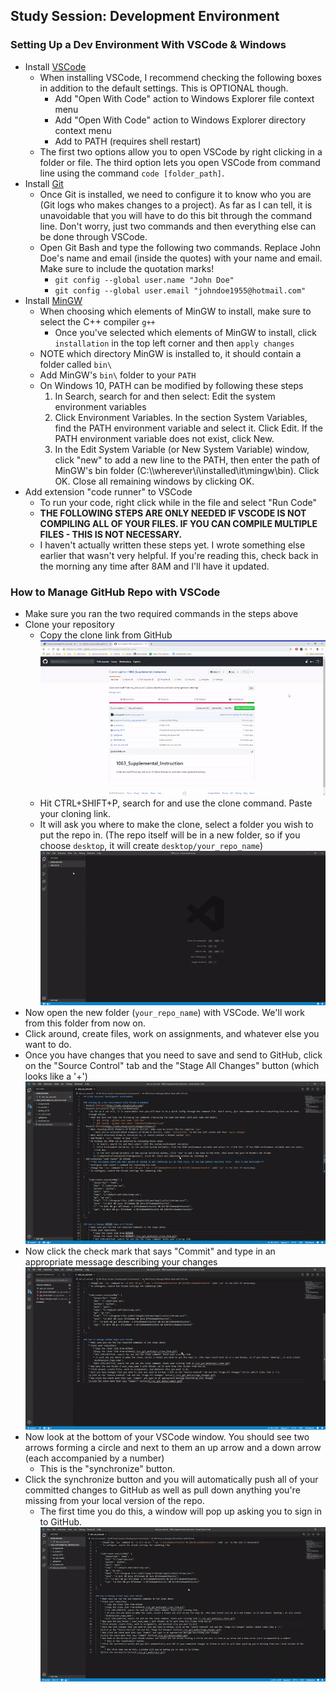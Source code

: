## Study Session: Development Environment

### Setting Up a Dev Environment With VSCode & Windows
* Install [VSCode](https://code.visualstudio.com/)
    * When installing VSCode, I recommend checking the following boxes in addition to the default settings. This is OPTIONAL though.
        * Add "Open With Code" action to Windows Explorer file context menu
        * Add "Open With Code" action to Windows Explorer directory context menu
        * Add to PATH (requires shell restart)
    * The first two options allow you to open VSCode by right clicking in a folder or file. The third option lets you open VSCode from command line using the command `code [folder_path]`.
* Install [Git](https://git-scm.com/downloads)
    * Once Git is installed, we need to configure it to know who you are (Git logs who makes changes to a project). As far as I can tell, it is unavoidable that you will have to do this bit through the command line. Don't worry, just two commands and then everything else can be done through VSCode.
    * Open Git Bash and type the following two commands. Replace John Doe's name and email (inside the quotes) with your name and email. Make sure to include the quotation marks!
        * `git config --global user.name "John Doe"`
        * `git config --global user.email "johndoe1955@hotmail.com"`
* Install [MinGW](https://osdn.net/projects/mingw/releases/)
    * When choosing which elements of MinGW to install, make sure to select the C++ compiler `g++`
        * Once you've selected which elements of MinGW to install, click `installation` in the top left corner and then `apply changes`
    * NOTE which directory MinGW is installed to, it should contain a folder called `bin\`
    * Add MinGW's `bin\` folder to your `PATH`
    * On Windows 10, PATH can be modified by following these steps
        1. In Search, search for and then select: Edit the system environment variables
        2. Click Environment Variables. In the section System Variables, find the PATH environment variable and select it. Click Edit. If the PATH environment variable does not exist, click New.
        3. In the Edit System Variable (or New System Variable) window, click "new" to add a new line to the PATH, then enter the path of MinGW's bin folder (C:\\\wherever\i\installed\it\mingw\bin\). Click OK. Close all remaining windows by clicking OK.
* Add extension "code runner" to VSCode
    * To run your code, right click while in the file and select "Run Code"
    * **THE FOLLOWING STEPS ARE ONLY NEEDED IF VSCODE IS NOT COMPILING ALL OF YOUR FILES. IF YOU CAN COMPILE MULTIPLE FILES - THIS IS NOT NECESSARY.**
    * I haven't actually written these steps yet. I wrote something else earlier that wasn't very helpful. If you're reading this, check back in the morning any time after 8AM and I'll have it updated.

### How to Manage GitHub Repo with VSCode
* Make sure you ran the two required commands in the steps above
* Clone your repository
    * Copy the clone link from GitHub
    ![Copy the clone link from GitHub](./vsc_git_media/git_clone_link.gif)
    * Hit CTRL+SHIFT+P, search for and use the clone command. Paste your cloning link.
    * It will ask you where to make the clone, select a folder you wish to put the repo in. (The repo itself will be in a new folder, so if you choose `desktop`, it will create `desktop/your_repo_name`)
    ![Hit CTRL+SHIFT+P, search for and use the clone command. Paste your cloning link.](./vsc_git_media/git_clone.gif)
* Now open the new folder (`your_repo_name`) with VSCode. We'll work from this folder from now on.
* Click around, create files, work on assignments, and whatever else you want to do.
* Once you have changes that you need to save and send to GitHub, click on the "Source Control" tab and the "Stage All Changes" button (which looks like a '+')
![click on the "Source Control" tab and the "Stage All Changes" button](./vsc_git_media/stage_changes.gif)
* Now click the check mark that says "Commit" and type in an appropriate message describing your changes
![click the check mark that says "Commit" button](./vsc_git_media/commit.gif)
* Now look at the bottom of your VSCode window. You should see two arrows forming a circle and next to them an up arrow and a down arrow (each accompanied by a number)
    * This is the "synchronize" button.
* Click the synchronize button and you will automatically push all of your committed changes to GitHub as well as pull down anything you're missing from your local version of the repo.
    * The first time you do this, a window will pop up asking you to sign in to GitHub.
![Click the synchronize button](./vsc_git_media/sync.gif)
